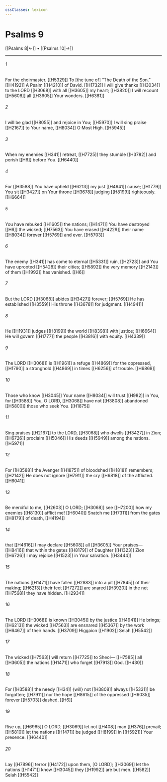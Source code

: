 ```yaml
---
cssClasses: lexicon
---
```


# Psalms 9

[[Psalms 8|←]] • [[Psalms 10|→]]

---

###### 1
For the choirmaster. [[H5329]] To [the tune of] “The Death of the Son.” [[H4192]] A Psalm [[H4210]] of David. [[H1732]] I will give thanks [[H3034]] to the LORD [[H3068]] with all [[H3605]] my heart; [[H3820]] I will recount [[H5608]] all [[H3605]] Your wonders. [[H6381]]

###### 2
I will be glad [[H8055]] and rejoice in You; [[H5970]] I will sing praise [[H2167]] to Your name, [[H8034]] O Most High. [[H5945]]

###### 3
When my enemies [[H341]] retreat, [[H7725]] they stumble [[H3782]] and perish [[H6]] before You. [[H6440]]

###### 4
For [[H3588]] You have upheld [[H6213]] my just [[H4941]] cause; [[H1779]] You sit [[H3427]] on Your throne [[H3678]] judging [[H8199]] righteously. [[H6664]]

###### 5
You have rebuked [[H1605]] the nations; [[H1471]] You have destroyed [[H6]] the wicked; [[H7563]] You have erased [[H4229]] their name [[H8034]] forever [[H5769]] and ever. [[H5703]]

###### 6
The enemy [[H341]] has come to eternal [[H5331]] ruin, [[H2723]] and You have uprooted [[H5428]] their cities; [[H5892]] the very memory [[H2143]] of them [[H1992]] has vanished. [[H6]]

###### 7
But the LORD [[H3068]] abides [[H3427]] forever; [[H5769]] He has established [[H3559]] His throne [[H3678]] for judgment. [[H4941]]

###### 8
He [[H1931]] judges [[H8199]] the world [[H8398]] with justice; [[H6664]] He will govern [[H1777]] the people [[H3816]] with equity. [[H4339]]

###### 9
The LORD [[H3068]] is [[H1961]] a refuge [[H4869]] for the oppressed, [[H1790]] a stronghold [[H4869]] in times [[H6256]] of trouble. [[H6869]]

###### 10
Those who know [[H3045]] Your name [[H8034]] will trust [[H982]] in You,  for [[H3588]] You, O LORD, [[H3068]] have not [[H3808]] abandoned [[H5800]] those who seek You. [[H1875]]

###### 11
Sing praises [[H2167]] to the LORD, [[H3068]] who dwells [[H3427]] in Zion; [[H6726]] proclaim [[H5046]] His deeds [[H5949]] among the nations. [[H5971]]

###### 12
For [[H3588]] the Avenger [[H1875]] of bloodshed [[H1818]] remembers; [[H2142]] He does not ignore [[H7911]] the cry [[H6818]] of the afflicted. [[H6041]]

###### 13
Be merciful to me, [[H2603]] O LORD; [[H3068]] see [[H7200]] how my enemies [[H8130]] afflict me! [[H6040]] Snatch me [[H7311]] from the gates [[H8179]] of death, [[H4194]]

###### 14
that [[H4616]] I may declare [[H5608]] all [[H3605]] Your praises— [[H8416]] that within the gates [[H8179]] of Daughter [[H1323]] Zion [[H6726]] I may rejoice [[H1523]] in Your salvation. [[H3444]]

###### 15
The nations [[H1471]] have fallen [[H2883]] into a pit [[H7845]] of their making; [[H6213]] their feet [[H7272]] are snared [[H3920]] in the net [[H7568]] they have hidden. [[H2934]]

###### 16
The LORD [[H3068]] is known [[H3045]] by the justice [[H4941]] He brings; [[H6213]] the wicked [[H7563]] are ensnared [[H5367]] by the work [[H6467]] of their hands. [[H3709]] Higgaion [[H1902]] Selah [[H5542]]

###### 17
The wicked [[H7563]] will return [[H7725]] to Sheol— [[H7585]] all [[H3605]] the nations [[H1471]] who forget [[H7913]] God. [[H430]]

###### 18
For [[H3588]] the needy [[H34]] {will} not [[H3808]] always [[H5331]] be forgotten; [[H7911]] nor the hope [[H8615]] of the oppressed [[H6035]] forever [[H5703]] dashed. [[H6]]

###### 19
Rise up, [[H6965]] O LORD, [[H3069]] let not [[H408]] man [[H376]] prevail; [[H5810]] let the nations [[H1471]] be judged [[H8199]] in [[H5921]] Your presence. [[H6440]]

###### 20
Lay [[H7896]] terror [[H4172]] upon them, [O LORD]; [[H3069]] let the nations [[H1471]] know [[H3045]] they [[H1992]] are but men. [[H582]] Selah [[H5542]]

